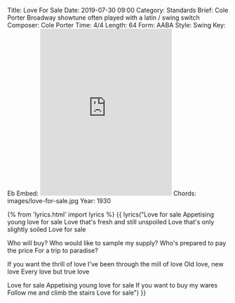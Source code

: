 Title: Love For Sale
Date: 2019-07-30 09:00
Category: Standards
Brief: Cole Porter Broadway showtune often played with a latin / swing switch
Composer: Cole Porter
Time: 4/4
Length: 64
Form: AABA
Style: Swing
Key: Eb
Embed: <iframe src="https://open.spotify.com/embed/user/thatdavidmiller/playlist/14aeWbeEPUg2HCF595jo5A" width="300" height="380" frameborder="0" allowtransparency="true" allow="encrypted-media"></iframe>
Chords: images/love-for-sale.jpg
Year: 1930

{% from 'lyrics.html' import lyrics %}
{{ lyrics("Love for sale
Appetising young love for sale
Love that's fresh and still unspoiled
Love that's only slightly soiled
Love for sale

Who will buy?
Who would like to sample my supply?
Who's prepared to pay the price
For a trip to paradise?

If you want the thrill of love
I've been through the mill of love
Old love, new love
Every love but true love

Love for sale
Appetising young love for sale
If you want to buy my wares
Follow me and climb the stairs
Love for sale") }}
